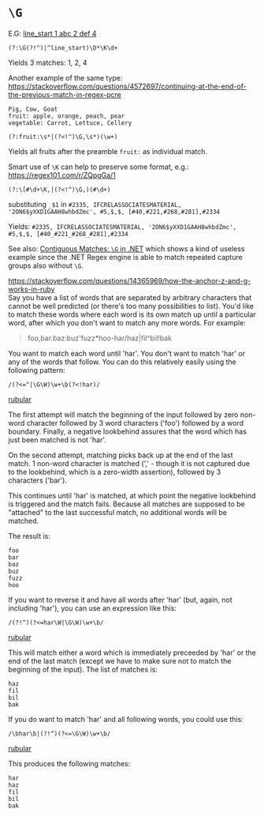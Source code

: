 # `\G`

E.G: [line_start 1 abc 2 def 4](https://stackoverflow.com/questions/51127479/regex-match-all-possibilities)

```
(?:\G(?!^)|^line_start)\D*\K\d+
```

Yields 3 matches: 1, 2, 4

Another example of the same type: https://stackoverflow.com/questions/4572697/continuing-at-the-end-of-the-previous-match-in-regex-pcre

```
Pig, Cow, Goat
fruit: apple, orange, peach, pear
vegetable: Carrot, Lettuce, Cellery
```

```
(?:fruit:\s*|(?<!^)\G,\s*)(\w+)
```

Yields all fruits after the preamble `fruit:` as individual match.

Smart use of `\K` can help to preserve some format, e.g.: https://regex101.com/r/ZQpgGa/1

```
(?:\[#\d+\K,|(?<!^)\G,)(#\d+)
```

substituting `_$1` in `#2335, IFCRELASSOCIATESMATERIAL, '2ON6$yXXD1GAAH8whbdZmc', #5,$,$, [#40,#221,#268,#281],#2334`

Yields: `#2335, IFCRELASSOCIATESMATERIAL, '2ON6$yXXD1GAAH8whbdZmc', #5,$,$, [#40_#221_#268_#281],#2334`

See also: [Contiguous Matches: `\G` in .NET](https://docs.microsoft.com/en-us/dotnet/standard/base-types/anchors-in-regular-expressions#Contiguous)
which shows a kind of useless example since the .NET Regex engine is able to match repeated capture groups also without `\G`.

https://stackoverflow.com/questions/14365969/how-the-anchor-z-and-g-works-in-ruby  
Say you have a list of words that are separated by arbitrary characters that cannot be well predicted (or there's too many possibilities to list). You'd like to match these words where each word is its own match up until a particular word, after which you don't want to match any more words. For example:

> foo,bar.baz:buz'fuzz\*hoo-har/haz|fil^bil!bak

You want to match each word until 'har'. You don't want to match 'har' or any of the words that follow. You can do this relatively easily using the following pattern:

    /(?<=^|\G\W)\w+\b(?<!har)/

[rubular](http://rubular.com/r/txPGpr8tOn)

The first attempt will match the beginning of the input followed by zero non-word character followed by 3 word characters ('foo') followed by a word boundary. Finally, a negative lookbehind assures that the word which has just been matched is not 'har'.

On the second attempt, matching picks back up at the end of the last match. 1 non-word character is matched (',' - though it is not captured due to the lookbehind, which is a zero-width assertion), followed by 3 characters ('bar').

This continues until 'har' is matched, at which point the negative lookbehind is triggered and the match fails. Because all matches are supposed to be "attached" to the last successful match, no additional words will be matched.

The result is:

    foo
    bar
    baz
    buz
    fuzz
    hoo

If you want to reverse it and have all words after 'har' (but, again, not including 'har'), you can use an expression like this:

    /(?!^)(?<=har\W|\G\W)\w+\b/

[rubular](http://rubular.com/r/khxeACl9EH)

This will match either a word which is immediately preceeded by 'har' or the end of the last match (except we have to make sure not to match the beginning of the input). The list of matches is:

    haz
    fil
    bil
    bak

If you do want to match 'har' and all following words, you could use this:

    /\bhar\b|(?!^)(?<=\G\W)\w+\b/

[rubular](http://rubular.com/r/0sEmSvkXLA)

This produces the following matches:

    har
    haz
    fil
    bil
    bak
